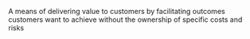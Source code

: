 A means of delivering value to customers by facilitating outcomes customers want to achieve without the ownership of specific costs and risks